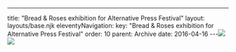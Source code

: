 ---
title: "Bread & Roses exhibition for Alternative Press Festival"
layout: layouts/base.njk
eleventyNavigation:
  key: "Bread & Roses exhibition for Alternative Press Festival"
  order: 10
  parent: Archive
date: 2016-04-16
---![](https://s3.eu-west-1.amazonaws.com/jessicaakerman.com/Normal-JAkerman.jpg)![](https://s3.eu-west-1.amazonaws.com/jessicaakerman.com/20140510_123410.jpg)